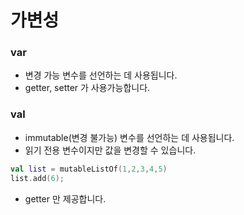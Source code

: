 # 가변성

### var

- 변경 가능 변수를 선언하는 데 사용됩니다.
- getter, setter 가 사용가능합니다.



### val

- immutable(변경 불가능) 변수를 선언하는 데 사용됩니다.
- 읽기 전용 변수이지만 값을 변경할 수 있습니다.

```kotlin
val list = mutableListOf(1,2,3,4,5)
list.add(6);
```

- getter 만 제공합니다.





